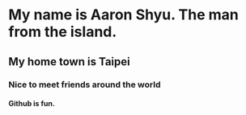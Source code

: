 # My name is Aaron Shyu. The man from the island.
## My home town is Taipei
### Nice to meet friends around the world
#### Github is fun.
